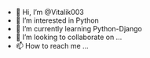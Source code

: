 - 👋 Hi, I’m @Vitalik003
- 👀 I’m interested in Python
- 🌱 I’m currently learning Python-Django
- 💞️ I’m looking to collaborate on ...
- 📫 How to reach me ...

<!---
Vitalik003/Vitalik003 is a ✨ special ✨ repository because its `README.md` (this file) appears on your GitHub profile.
You can click the Preview link to take a look at your changes.
--->
